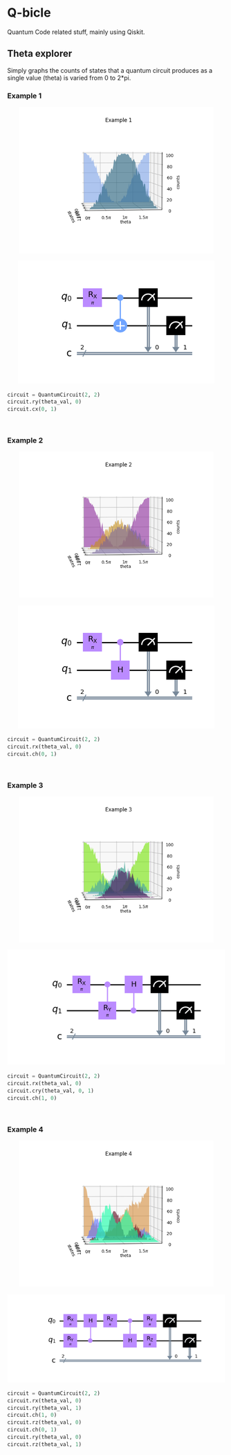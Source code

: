 # Q-bicle
Quantum Code related stuff, mainly using Qiskit.

## Theta explorer
Simply graphs the counts of states that a quantum circuit produces as a single value (theta) is varied from 0 to 2*pi.

### Example 1

<p align="center">
  <img width=450 src="https://github.com/MIBbrandon/Q-bicle/blob/master/media/images/example1.png" />
</p>
<p align="center">
  <img src="https://github.com/MIBbrandon/Q-bicle/blob/master/media/images/example1_circuit.png" />
<p>

``` Python
circuit = QuantumCircuit(2, 2)
circuit.ry(theta_val, 0)
circuit.cx(0, 1)
```
<br>

### Example 2

<p align="center">
  <img width=450 src="https://github.com/MIBbrandon/Q-bicle/blob/master/media/images/example2.png" />
</p>
<p align="center">
  <img src="https://github.com/MIBbrandon/Q-bicle/blob/master/media/images/example2_circuit.png" />
<p>

``` Python
circuit = QuantumCircuit(2, 2)
circuit.rx(theta_val, 0)
circuit.ch(0, 1)
```
<br>

### Example 3

<p align="center">
  <img width=450 src="https://github.com/MIBbrandon/Q-bicle/blob/master/media/images/example3.png" />
</p>
<p align="center">
  <img src="https://github.com/MIBbrandon/Q-bicle/blob/master/media/images/example3_circuit.png" />
<p>

``` Python
circuit = QuantumCircuit(2, 2)
circuit.rx(theta_val, 0)
circuit.cry(theta_val, 0, 1)
circuit.ch(1, 0)
```
<br>

### Example 4

<p align="center">
  <img width=450 src="https://github.com/MIBbrandon/Q-bicle/blob/master/media/images/example4.png" />
</p>
<p align="center">
  <img src="https://github.com/MIBbrandon/Q-bicle/blob/master/media/images/example4_circuit.png" />
<p>

``` Python
circuit = QuantumCircuit(2, 2)
circuit.rx(theta_val, 0)
circuit.ry(theta_val, 1)
circuit.ch(1, 0)
circuit.rz(theta_val, 0)
circuit.ch(0, 1)
circuit.ry(theta_val, 0)
circuit.rz(theta_val, 1)
```
<br>
